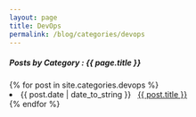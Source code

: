 ```yaml
---
layout: page
title: DevOps
permalink: /blog/categories/devops
---
```

 
<h5> Posts by Category : {{ page.title }} </h5>

<div class="card">
{% for post in site.categories.devops %}
 <li class="category-posts"><span>{{ post.date | date_to_string }}</span> &nbsp; <a href="{{ post.url }}">{{ post.title }}</a></li>
{% endfor %}
</div>